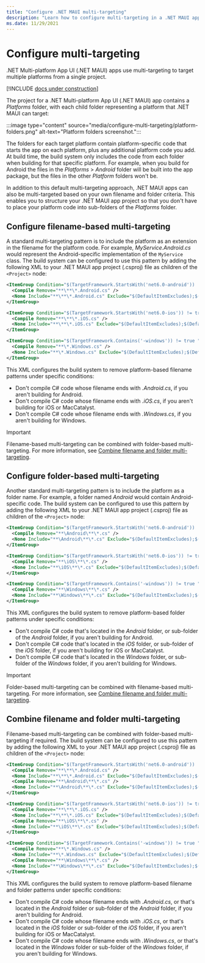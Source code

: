 ```yaml
---
title: "Configure .NET MAUI multi-targeting"
description: "Learn how to configure multi-targeting in a .NET MAUI app, based on your own filename and folder criteria."
ms.date: 11/29/2021
---
```


# Configure multi-targeting

.NET Multi-platform App UI (.NET MAUI) apps use multi-targeting to target multiple platforms from a single project.

[!INCLUDE [docs under construction](~/includes/preview-note.md)]

The project for a .NET Multi-platform App UI (.NET MAUI) app contains a _Platforms_ folder, with each child folder representing a platform that .NET MAUI can target:

:::image type="content" source="media/configure-multi-targeting/platform-folders.png" alt-text="Platform folders screenshot.":::

The folders for each target platform contain platform-specific code that starts the app on each platform, plus any additional platform code you add. At build time, the build system only includes the code from each folder when building for that specific platform. For example, when you build for Android the files in the _Platforms_ > _Android_ folder will be built into the app package, but the files in the other _Platform_ folders won't be.

In addition to this default multi-targeting approach, .NET MAUI apps can also be multi-targeted based on your own filename and folder criteria. This enables you to structure your .NET MAUI app project so that you don't have to place your platform code into sub-folders of the _Platforms_ folder.

## Configure filename-based multi-targeting

A standard multi-targeting pattern is to include the platform as an extension in the filename for the platform code. For example, _MyService.Android.cs_ would represent the Android-specific implementation of the `MyService` class. The build system can be configured to use this pattern by adding the following XML to your .NET MAUI app project (.csproj) file as children of the `<Project>` node:

```xml
<ItemGroup Condition="$(TargetFramework.StartsWith('net6.0-android')) != true">
  <Compile Remove="**\**\*.Android.cs" />
  <None Include="**\**\*.Android.cs" Exclude="$(DefaultItemExcludes);$(DefaultExcludesInProjectFolder)" />
</ItemGroup>

<ItemGroup Condition="$(TargetFramework.StartsWith('net6.0-ios')) != true AND $(TargetFramework.StartsWith('net6.0-maccatalyst')) != true">
  <Compile Remove="**\**\*.iOS.cs" />
  <None Include="**\**\*.iOS.cs" Exclude="$(DefaultItemExcludes);$(DefaultExcludesInProjectFolder)" />
</ItemGroup>

<ItemGroup Condition="$(TargetFramework.Contains('-windows')) != true ">
  <Compile Remove="**\*.Windows.cs" />
  <None Include="**\*.Windows.cs" Exclude="$(DefaultItemExcludes);$(DefaultExcludesInProjectFolder)" />
</ItemGroup>
```

This XML configures the build system to remove platform-based filename patterns under specific conditions:

- Don't compile C# code whose filename ends with _.Android.cs_, if you aren't building for Android.
- Don't compile C# code whose filename ends with _.iOS.cs_, if you aren't building for iOS or MacCatalyst.
- Don't compile C# code whose filename ends with _.Windows.cs_, if you aren't building for Windows.

> [!IMPORTANT]
> Filename-based multi-targeting can be combined with folder-based multi-targeting. For more information, see [Combine filename and folder multi-targeting](#combine-filename-and-folder-multi-targeting).

## Configure folder-based multi-targeting

Another standard multi-targeting pattern is to include the platform as a folder name. For example, a folder named _Android_ would contain Android-specific code. The build system can be configured to use this pattern by adding the following XML to your .NET MAUI app project (.csproj) file as children of the `<Project>` node:

```xml
<ItemGroup Condition="$(TargetFramework.StartsWith('net6.0-android')) != true">
  <Compile Remove="**\Android\**\*.cs" />
  <None Include="**\Android\**\*.cs" Exclude="$(DefaultItemExcludes);$(DefaultExcludesInProjectFolder)" />
</ItemGroup>
```

```xml
<ItemGroup Condition="$(TargetFramework.StartsWith('net6.0-ios')) != true AND $(TargetFramework.StartsWith('net6.0-maccatalyst')) != true">
  <Compile Remove="**\iOS\**\*.cs" />
  <None Include="**\iOS\**\*.cs" Exclude="$(DefaultItemExcludes);$(DefaultExcludesInProjectFolder)" />
</ItemGroup>
```

```xml
<ItemGroup Condition="$(TargetFramework.Contains('-windows')) != true ">
  <Compile Remove="**\Windows\**\*.cs" />
  <None Include="**\Windows\**\*.cs" Exclude="$(DefaultItemExcludes);$(DefaultExcludesInProjectFolder)" />
</ItemGroup>
```

This XML configures the build system to remove platform-based folder patterns under specific conditions:

- Don't compile C# code that's located in the _Android_ folder, or sub-folder of the _Android_ folder, if you aren't building for Android.
- Don't compile C# code that's located in the _iOS_ folder, or sub-folder of the _iOS_ folder, if you aren't building for iOS or MacCatalyst.
- Don't compile C# code that's located in the _Windows_ folder, or sub-folder of the _Windows_ folder, if you aren't building for Windows.

> [!IMPORTANT]
> Folder-based multi-targeting can be combined with filename-based multi-targeting. For more information, see [Combine filename and folder multi-targeting](#combine-filename-and-folder-multi-targeting).

## Combine filename and folder multi-targeting

Filename-based multi-targeting can be combined with folder-based multi-targeting if required. The build system can be configured to use this pattern by adding the following XML to your .NET MAUI app project (.csproj) file as children of the `<Project>` node:

```xml
<ItemGroup Condition="$(TargetFramework.StartsWith('net6.0-android')) != true">
  <Compile Remove="**\**\*.Android.cs" />
  <None Include="**\**\*.Android.cs" Exclude="$(DefaultItemExcludes);$(DefaultExcludesInProjectFolder)" />
  <Compile Remove="**\Android\**\*.cs" />
  <None Include="**\Android\**\*.cs" Exclude="$(DefaultItemExcludes);$(DefaultExcludesInProjectFolder)" />  
</ItemGroup>

<ItemGroup Condition="$(TargetFramework.StartsWith('net6.0-ios')) != true AND $(TargetFramework.StartsWith('net6.0-maccatalyst')) != true">
  <Compile Remove="**\**\*.iOS.cs" />
  <None Include="**\**\*.iOS.cs" Exclude="$(DefaultItemExcludes);$(DefaultExcludesInProjectFolder)" />
  <Compile Remove="**\iOS\**\*.cs" />
  <None Include="**\iOS\**\*.cs" Exclude="$(DefaultItemExcludes);$(DefaultExcludesInProjectFolder)" />  
</ItemGroup>

<ItemGroup Condition="$(TargetFramework.Contains('-windows')) != true ">
  <Compile Remove="**\*.Windows.cs" />
  <None Include="**\*.Windows.cs" Exclude="$(DefaultItemExcludes);$(DefaultExcludesInProjectFolder)" />
  <Compile Remove="**\Windows\**\*.cs" />
  <None Include="**\Windows\**\*.cs" Exclude="$(DefaultItemExcludes);$(DefaultExcludesInProjectFolder)" />  
</ItemGroup>
```

This XML configures the build system to remove platform-based filename and folder patterns under specific conditions:

- Don't compile C# code whose filename ends with _.Android.cs_, or that's located in the _Android_ folder or sub-folder of the _Android_ folder, if you aren't building for Android.
- Don't compile C# code whose filename ends with _.iOS.cs_, or that's located in the _iOS_ folder or sub-folder of the _iOS_ folder, if you aren't building for iOS or MacCatalyst.
- Don't compile C# code whose filename ends with _.Windows.cs_, or that's located in the _Windows_ folder or sub-folder of the _Windows_ folder, if you aren't building for Windows.
